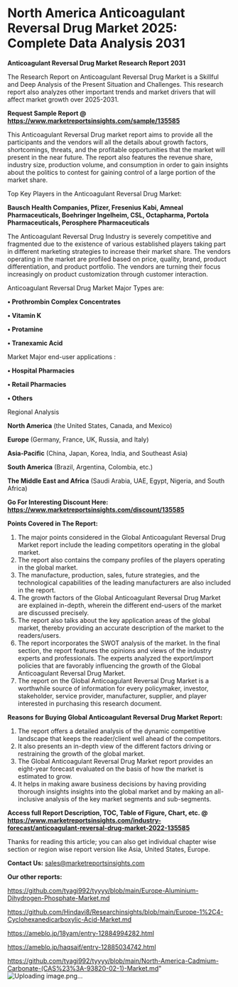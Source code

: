 # North America Anticoagulant Reversal Drug Market 2025: Complete Data Analysis 2031

<strong>Anticoagulant Reversal Drug Market Research Report 2031</strong>

The Research Report on Anticoagulant Reversal Drug Market is a Skillful and Deep Analysis of the Present Situation and Challenges. This research report also analyzes other important trends and market drivers that will affect market growth over 2025-2031.

<strong>Request Sample Report @ <a href=https://www.marketreportsinsights.com/sample/135585>https://www.marketreportsinsights.com/sample/135585</a></strong>

This Anticoagulant Reversal Drug market report aims to provide all the participants and the vendors will all the details about growth factors, shortcomings, threats, and the profitable opportunities that the market will present in the near future. The report also features the revenue share, industry size, production volume, and consumption in order to gain insights about the politics to contest for gaining control of a large portion of the market share.

Top Key Players in the Anticoagulant Reversal Drug Market:

<strong>Bausch Health Companies, Pfizer, Fresenius Kabi, Amneal Pharmaceuticals, Boehringer Ingelheim, CSL, Octapharma, Portola Pharmaceuticals, Perosphere Pharmaceuticals</strong>

The Anticoagulant Reversal Drug Industry is severely competitive and fragmented due to the existence of various established players taking part in different marketing strategies to increase their market share. The vendors operating in the market are profiled based on price, quality, brand, product differentiation, and product portfolio. The vendors are turning their focus increasingly on product customization through customer interaction.

Anticoagulant Reversal Drug Market Major Types are:

<strong>• Prothrombin Complex Concentrates

• Vitamin K

• Protamine

• Tranexamic Acid</strong>

Market Major end-user applications :

<strong>• Hospital Pharmacies

• Retail Pharmacies

• Others</strong>

Regional Analysis

</u><strong><b>North America</b></strong> (the United States, Canada, and Mexico)

<strong><b>Europe </b></strong>(Germany, France, UK, Russia, and Italy)

<strong><b>Asia-Pacific</b></strong> (China, Japan, Korea, India, and Southeast Asia)

<strong><b>South America</b></strong> (Brazil, Argentina, Colombia, etc.)

<strong><b>The Middle East and Africa</b></strong> (Saudi Arabia, UAE, Egypt, Nigeria, and South Africa)

<strong>Go For Interesting Discount Here: <a href=https://www.marketreportsinsights.com/discount/135585>https://www.marketreportsinsights.com/discount/135585</a></strong>

<strong>Points Covered in The Report:</strong>
<ol>
  <li>The major points considered in the Global Anticoagulant Reversal Drug Market report include the leading competitors operating in the global market.</li>
  <li>The report also contains the company profiles of the players operating in the global market.</li>
  <li>The manufacture, production, sales, future strategies, and the technological capabilities of the leading manufacturers are also included in the report.</li>
  <li>The growth factors of the Global Anticoagulant Reversal Drug Market are explained in-depth, wherein the different end-users of the market are discussed precisely.</li>
  <li>The report also talks about the key application areas of the global market, thereby providing an accurate description of the market to the readers/users.</li>
  <li>The report incorporates the SWOT analysis of the market. In the final section, the report features the opinions and views of the industry experts and professionals. The experts analyzed the export/import policies that are favorably influencing the growth of the Global Anticoagulant Reversal Drug Market.</li>
  <li>The report on the Global Anticoagulant Reversal Drug Market is a worthwhile source of information for every policymaker, investor, stakeholder, service provider, manufacturer, supplier, and player interested in purchasing this research document.</li>
</ol>
<strong>Reasons for Buying Global Anticoagulant Reversal Drug Market Report:</strong>

<ol>
  <li>The report offers a detailed analysis of the dynamic competitive landscape that keeps the reader/client well ahead of the competitors.</li>
  <li>It also presents an in-depth view of the different factors driving or restraining the growth of the global market.</li>
  <li>The Global Anticoagulant Reversal Drug Market report provides an eight-year forecast evaluated on the basis of how the market is estimated to grow.</li>
  <li>It helps in making aware business decisions by having providing thorough insights insights into the global market and by making an all-inclusive analysis of the key market segments and sub-segments.</li>
</ol>
<strong>Access full Report Description, TOC, Table of Figure, Chart, etc. @ <a href=https://www.marketreportsinsights.com/industry-forecast/anticoagulant-reversal-drug-market-2022-135585>https://www.marketreportsinsights.com/industry-forecast/anticoagulant-reversal-drug-market-2022-135585</a></strong>


Thanks for reading this article; you can also get individual chapter wise section or region wise report version like Asia, United States, Europe.

<strong>Contact Us:</strong>
sales@marketreportsinsights.com

<strong>Our other reports:</strong>

<a href=https://github.com/tyagi992/tyyyy/blob/main/Europe-Aluminium-Dihydrogen-Phosphate-Market.md>https://github.com/tyagi992/tyyyy/blob/main/Europe-Aluminium-Dihydrogen-Phosphate-Market.md</a>

<a href=https://github.com/Hindavi8/Researchinsights/blob/main/Europe-1%2C4-Cyclohexanedicarboxylic-Acid-Market.md>https://github.com/Hindavi8/Researchinsights/blob/main/Europe-1%2C4-Cyclohexanedicarboxylic-Acid-Market.md</a>

<a href=https://ameblo.jp/18yam/entry-12884994282.html>https://ameblo.jp/18yam/entry-12884994282.html</a>

<a href=https://ameblo.jp/haqsaif/entry-12885034742.html>https://ameblo.jp/haqsaif/entry-12885034742.html</a>

<a href=https://github.com/tyagi992/tyyyy/blob/main/North-America-Cadmium-Carbonate-(CAS%23%3A-93820-02-1)-Market.md>https://github.com/tyagi992/tyyyy/blob/main/North-America-Cadmium-Carbonate-(CAS%23%3A-93820-02-1)-Market.md</a>"
![Uploading image.png…]()

